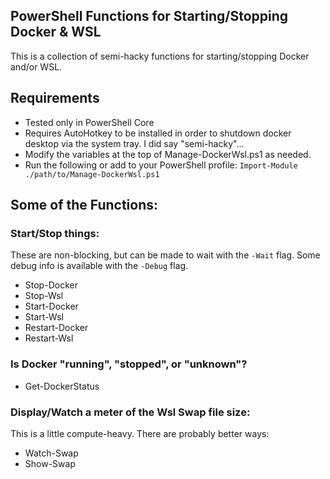 
## PowerShell Functions for Starting/Stopping Docker & WSL

This is a collection of semi-hacky functions for starting/stopping Docker and/or WSL.

## Requirements

* Tested only in PowerShell Core
* Requires AutoHotkey to be installed in order to shutdown docker desktop via the system tray. I did say "semi-hacky"...
* Modify the variables at the top of Manage-DockerWsl.ps1 as needed.
* Run the following or add to your PowerShell profile:
`Import-Module ./path/to/Manage-DockerWsl.ps1`

## Some of the Functions:

### Start/Stop things:
These are non-blocking, but can be made to wait with the `-Wait` flag. Some debug info is available with the `-Debug` flag.
* Stop-Docker
* Stop-Wsl
* Start-Docker
* Start-Wsl
* Restart-Docker
* Restart-Wsl

### Is Docker "running", "stopped", or "unknown"?
* Get-DockerStatus

### Display/Watch a meter of the Wsl Swap file size:
This is a little compute-heavy. There are probably better ways:
* Watch-Swap
* Show-Swap


